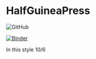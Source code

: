 # HalfGuineaPress
<img alt="GitHub" src="https://img.shields.io/github/license/Red-Panda-Rogues/HalfGuineaPress?style=plastic">

[![Binder](https://mybinder.org/badge_logo.svg)](https://mybinder.org/v2/gh/Red-Panda-Rogues/HalfGuineaPress/main)

In this style 10/6
